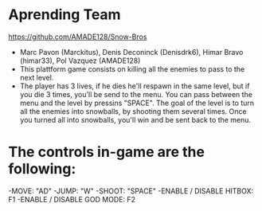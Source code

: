 # Aprending Team
https://github.com/AMADE128/Snow-Bros
- Marc Pavon (Marckitus), Denis Deconinck (Denisdrk6), Himar Bravo (himar33), Pol Vazquez (AMADE128)
- This plattform game consists on killing all the enemies to pass to the next level.
- The player has 3 lives, if he dies he'll respawn in the same level, but if you die 3 times, you'll be send to the menu. You can pass between the menu and the level by pressins "SPACE". The goal of the level is to turn all the enemies into snowballs, by shooting them several times. Once you turned all into snowballs, you'll win and be sent back to the menu.
# The controls in-game are the following:
-MOVE: "AD"
-JUMP: "W"
-SHOOT: "SPACE"
-ENABLE / DISABLE HITBOX: F1
-ENABLE / DISABLE GOD MODE: F2
